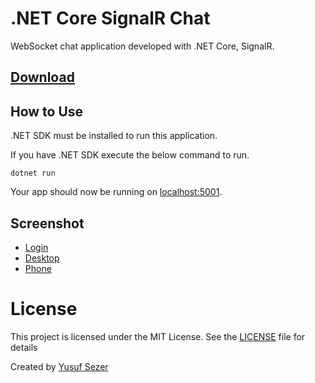 # .NET Core SignalR Chat
WebSocket chat application developed with .NET Core, SignalR.

## [Download](https://github.com/yusufsefasezer/signalr-chat/archive/master.zip)

## How to Use

.NET SDK must be installed to run this application.

If you have .NET SDK execute the below command to run.

```
dotnet run
```

Your app should now be running on [localhost:5001](https://localhost:5001/).

## Screenshot

- [Login](screenshot/login.png)
- [Desktop](screenshot/desktop.png)
- [Phone](screenshot/phone.png)

# License
This project is licensed under the MIT License. See the [LICENSE](LICENSE) file for details

Created by [Yusuf Sezer](https://www.yusufsezer.com)
